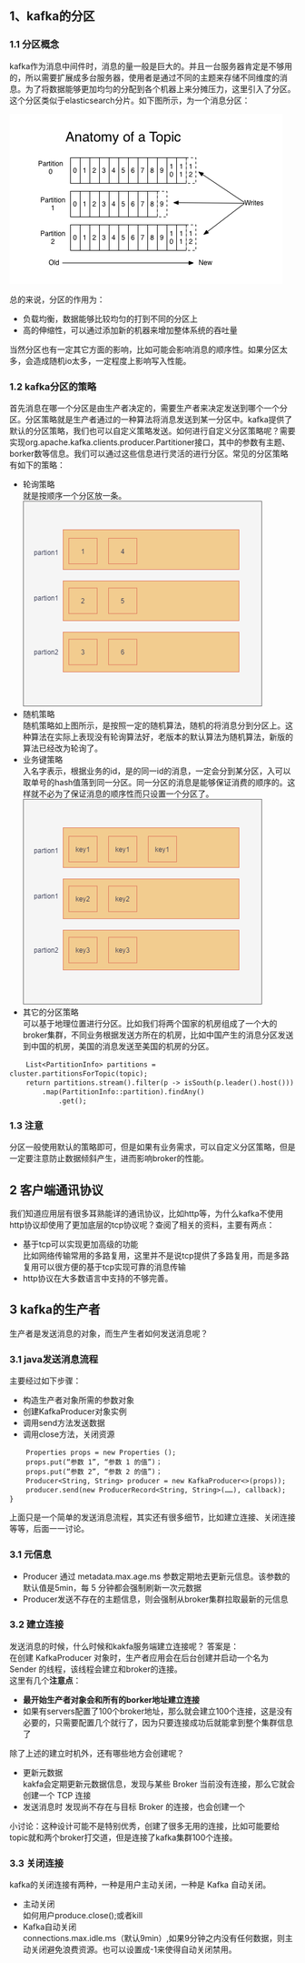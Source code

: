 ## 1、kafka的分区
### 1.1 分区概念
kafka作为消息中间件时，消息的量一般是巨大的。并且一台服务器肯定是不够用的，所以需要扩展成多台服务器，使用者是通过不同的主题来存储不同维度的消息。为了将数据能够更加均匀的分配到各个机器上来分摊压力，这里引入了分区。这个分区类似于elasticsearch分片。如下图所示，为一个消息分区：

![](消息分区.png)  

总的来说，分区的作用为：  
* 负载均衡，数据能够比较均匀的打到不同的分区上
* 高的伸缩性，可以通过添加新的机器来增加整体系统的吞吐量 

当然分区也有一定其它方面的影响，比如可能会影响消息的顺序性。如果分区太多，会造成随机io太多，一定程度上影响写入性能。

### 1.2 kafka分区的策略
首先消息在哪一个分区是由生产者决定的，需要生产者来决定发送到哪个一个分区。分区策略就是生产者通过的一种算法将消息发送到某一分区中。kafka提供了默认的分区策略，我们也可以自定义策略发送。如何进行自定义分区策略呢？需要实现org.apache.kafka.clients.producer.Partitioner接口，其中的参数有主题、borker数等信息。我们可以通过这些信息进行灵活的进行分区。常见的分区策略有如下的策略：  
* 轮询策略  
就是按顺序一个分区放一条。
![](轮询策略.png)
* 随机策略  
随机策略如上图所示，是按照一定的随机算法，随机的将消息分到分区上。这种算法在实际上表现没有轮询算法好，老版本的默认算法为随机算法，新版的算法已经改为轮询了。
* 业务键策略  
入名字表示，根据业务的id，是的同一id的消息，一定会分到某分区，入可以取单号的hash值落到同一分区。同一分区的消息是能够保证消费的顺序的。这样就不必为了保证消息的顺序性而只设置一个分区了。  
![](业务键策略.png)  
* 其它的分区策略  
可以基于地理位置进行分区。比如我们将两个国家的机房组成了一个大的broker集群，不同业务根据发送方所在的机房，比如中国产生的消息分区发送到中国的机房，美国的消息发送至美国的机房的分区。
```
    List<PartitionInfo> partitions = cluster.partitionsForTopic(topic);
    return partitions.stream().filter(p -> isSouth(p.leader().host()))
        .map(PartitionInfo::partition).findAny()
            .get();
```

### 1.3 注意  
分区一般使用默认的策略即可，但是如果有业务需求，可以自定义分区策略，但是一定要注意防止数据倾斜产生，进而影响broker的性能。


## 2 客户端通讯协议
  我们知道应用层有很多耳熟能详的通讯协议，比如http等，为什么kafka不使用http协议却使用了更加底层的tcp协议呢？查阅了相关的资料，主要有两点：
  * 基于tcp可以实现更加高级的功能  
  比如网络传输常用的多路复用，这里并不是说tcp提供了多路复用，而是多路复用可以很方便的基于tcp实现可靠的消息传输
  * http协议在大多数语言中支持的不够完善。

## 3 kafka的生产者
生产者是发送消息的对象，而生产生者如何发送消息呢？
### 3.1 java发送消息流程
主要经过如下步骤：
* 构造生产者对象所需的参数对象
* 创建KafkaProducer对象实例
* 调用send方法发送数据
* 调用close方法，关闭资源
```
    Properties props = new Properties ();
    props.put(“参数 1”, “参数 1 的值”)；
    props.put(“参数 2”, “参数 2 的值”)；
    Producer<String, String> producer = new KafkaProducer<>(props));
    producer.send(new ProducerRecord<String, String>(……), callback);
}
```
上面只是一个简单的发送消息流程，其实还有很多细节，比如建立连接、关闭连接等等，后面一一讨论。
### 3.1 元信息
* Producer 通过 metadata.max.age.ms 参数定期地去更新元信息。该参数的默认值是5min，每 5 分钟都会强制刷新一次元数据
* Producer发送不存在的主题信息，则会强制从broker集群拉取最新的元信息

### 3.2 建立连接
发送消息的时候，什么时候和kakfa服务端建立连接呢？
答案是：  
在创建 KafkaProducer 对象时，生产者应用会在后台创建并启动一个名为 Sender 的线程，该线程会建立和broker的连接。  
这里有几个**注意点**：
* **最开始生产者对象会和所有的borker地址建立连接**
* 如果有servers配置了100个broker地址，那么就会建立100个连接，这是没有必要的，只需要配置几个就行了，因为只要连接成功后就能拿到整个集群信息了  

除了上述的建立时机外，还有哪些地方会创建呢？ 
*  更新元数据  
kakfa会定期更新元数据信息，发现与某些 Broker 当前没有连接，那么它就会创建一个 TCP 连接
*  发送消息时 发现尚不存在与目标 Broker 的连接，也会创建一个  

小讨论：这种设计可能不是特别优秀，创建了很多无用的连接，比如可能要给topic就和两个broker打交道，但是连接了kafka集群100个连接。
### 3.3 关闭连接
kafka的关闭连接有两种，一种是用户主动关闭，一种是 Kafka 自动关闭。
* 主动关闭  
如何用户produce.close();或者kill
* Kafka自动关闭  
connections.max.idle.ms（默认9min）,如果9分钟之内没有任何数据，则主动关闭避免浪费资源。也可以设置成-1来使得自动关闭禁用。